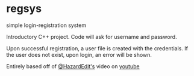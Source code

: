 # regsys
simple login-registration system

Introductory C++ project. Code will ask for username and password.

Upon successful registration, a user file is created with the credentials.
If the user does not exist, upon login, an error will be shown.

Entirely based off of [@HazardEdit's](https://github.com/HazardEdit) video on [youtube](https://www.youtube.com/watch?v=I_aWPGCaaFA)
